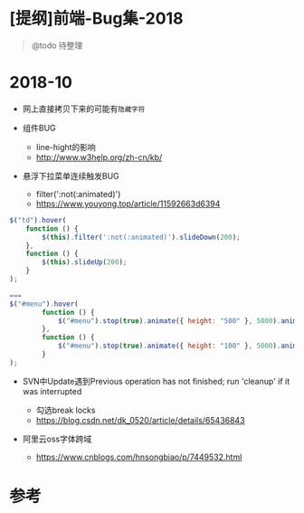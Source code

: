 # [提纲]前端-Bug集-2018

> @todo 待整理

# 2018-10

- 网上直接拷贝下来的可能有`隐藏字符`

- 组件BUG

  - line-hight的影响
  - <http://www.w3help.org/zh-cn/kb/>

- 悬浮下拉菜单连续触发BUG
  - filter(':not(:animated)')
  - <https://www.youyong.top/article/11592663d6394>

```js
$("td").hover(
    function () {
        $(this).filter(':not(:animated)').slideDown(200);
    },
    function () {
        $(this).slideUp(200);
    }
);

===
$("#menu").hover(    
        function () {    
            $("#menu").stop(true).animate({ height: "500" }, 5000).animate({ width: "500px" }, 5000);    
        },    
        function () {    
            $("#menu").stop(true).animate({ height: "100" }, 5000).animate({ width: "100px" },5000);    
        }    
);
```


- SVN中Update遇到Previous operation has not finished; run 'cleanup' if it was interrupted 
    - 勾选break locks
    - https://blog.csdn.net/dk_0520/article/details/65436843

- 阿里云oss字体跨域 
    - https://www.cnblogs.com/hnsongbiao/p/7449532.html

# 参考